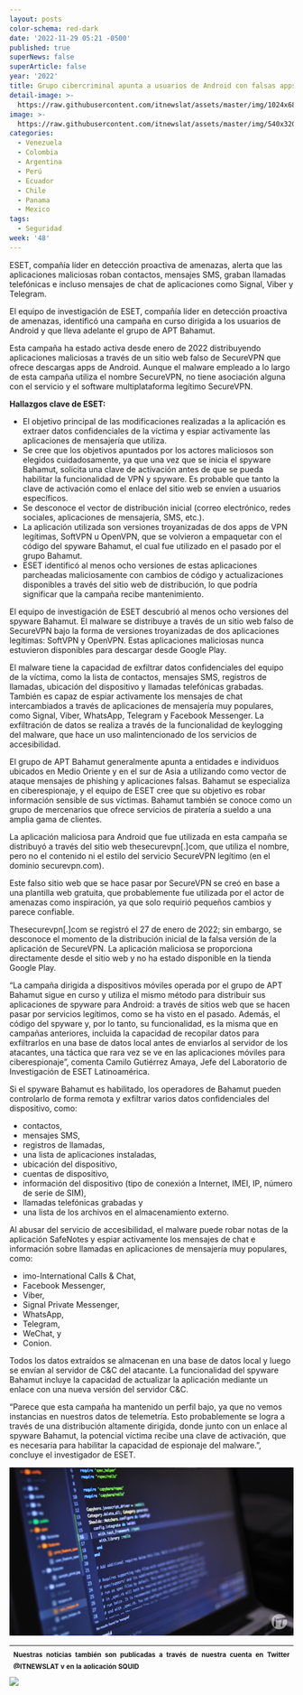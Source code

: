 ```yaml
---
layout: posts
color-schema: red-dark
date: '2022-11-29 05:21 -0500'
published: true
superNews: false
superArticle: false
year: '2022'
title: Grupo cibercriminal apunta a usuarios de Android con falsas apps de VPN
detail-image: >-
  https://raw.githubusercontent.com/itnewslat/assets/master/img/1024x680/laptop-con-codigo-g.jpg
image: >-
  https://raw.githubusercontent.com/itnewslat/assets/master/img/540x320/laptop-con-codigo-p.jpg
categories:
  - Venezuela
  - Colombia
  - Argentina
  - Perú
  - Ecuador
  - Chile
  - Panama
  - Mexico
tags:
  - Seguridad
week: '48'
---
```

ESET, compañía líder en detección proactiva de amenazas, alerta que las aplicaciones maliciosas roban contactos, mensajes SMS, graban llamadas telefónicas e incluso mensajes de chat de aplicaciones como Signal, Viber y Telegram.

El equipo de investigación de ESET, compañía líder en detección proactiva de amenazas, identificó una campaña en curso dirigida a los usuarios de Android y que lleva adelante el grupo de APT Bahamut.

Esta campaña ha estado activa desde enero de 2022 distribuyendo aplicaciones maliciosas a través de un sitio web falso de SecureVPN que ofrece descargas apps de Android. Aunque el malware empleado a lo largo de esta campaña utiliza el nombre SecureVPN, no tiene asociación alguna con el servicio y el software multiplataforma legítimo SecureVPN.

**Hallazgos clave de ESET:**

- El objetivo principal de las modificaciones realizadas a la aplicación es extraer datos confidenciales de la víctima y espiar activamente las aplicaciones de mensajería que utiliza.
- Se cree que los objetivos apuntados por los actores maliciosos son elegidos cuidadosamente, ya que una vez que se inicia el spyware Bahamut, solicita una clave de activación antes de que se pueda habilitar la funcionalidad de VPN y spyware. Es probable que tanto la clave de activación como el enlace del sitio web se envíen a usuarios específicos.
- Se desconoce el vector de distribución inicial (correo electrónico, redes sociales, aplicaciones de mensajería, SMS, etc.).
- La aplicación utilizada son versiones troyanizadas de dos apps de VPN legítimas, SoftVPN u OpenVPN, que se volvieron a empaquetar con el código del spyware Bahamut, el cual fue utilizado en el pasado por el grupo Bahamut.
- ESET identificó al menos ocho versiones de estas aplicaciones parcheadas maliciosamente con cambios de código y actualizaciones disponibles a través del sitio web de distribución, lo que podría significar que la campaña recibe mantenimiento.

El equipo de investigación de ESET descubrió al menos ocho versiones del spyware Bahamut. El malware se distribuye a través de un sitio web falso de SecureVPN bajo la forma de versiones troyanizadas de dos aplicaciones legítimas: SoftVPN y OpenVPN. Estas aplicaciones maliciosas nunca estuvieron disponibles para descargar desde Google Play.
 
El malware tiene la capacidad de exfiltrar datos confidenciales del equipo de la víctima, como la lista de contactos, mensajes SMS, registros de llamadas, ubicación del dispositivo y llamadas telefónicas grabadas. También es capaz de espiar activamente los mensajes de chat intercambiados a través de aplicaciones de mensajería muy populares, como Signal, Viber, WhatsApp, Telegram y Facebook Messenger. La exfiltración de datos se realiza a través de la funcionalidad de keylogging del malware, que hace un uso malintencionado de los servicios de accesibilidad.
 
El grupo de APT Bahamut generalmente apunta a entidades e individuos ubicados en Medio Oriente y en el sur de Asia a utilizando como vector de ataque mensajes de phishing y aplicaciones falsas. Bahamut se especializa en ciberespionaje, y el equipo de ESET cree que su objetivo es robar información sensible de sus víctimas. Bahamut también se conoce como un grupo de mercenarios que ofrece servicios de piratería a sueldo a una amplia gama de clientes.

La aplicación maliciosa para Android que fue utilizada en esta campaña se distribuyó a través del sitio web thesecurevpn[.]com, que utiliza el nombre, pero no el contenido ni el estilo del servicio SecureVPN legítimo (en el dominio securevpn.com).
 
Este falso sitio web que se hace pasar por SecureVPN se creó en base a una plantilla web gratuita, que probablemente fue utilizada por el actor de amenazas como inspiración, ya que solo requirió pequeños cambios y parece confiable.
 
Thesecurevpn[.]com se registró el 27 de enero de 2022; sin embargo, se desconoce el momento de la distribución inicial de la falsa versión de la aplicación de SecureVPN. La aplicación maliciosa se proporciona directamente desde el sitio web y no ha estado disponible en la tienda Google Play.
 
“La campaña dirigida a dispositivos móviles operada por el grupo de APT Bahamut sigue en curso y utiliza el mismo método para distribuir sus aplicaciones de spyware para Android: a través de sitios web que se hacen pasar por servicios legítimos, como se ha visto en el pasado. Además, el código del spyware y, por lo tanto, su funcionalidad, es la misma que en campañas anteriores, incluida la capacidad de recopilar datos para exfiltrarlos en una base de datos local antes de enviarlos al servidor de los atacantes, una táctica que rara vez se ve en las aplicaciones móviles para ciberespionaje”, comenta Camilo Gutiérrez Amaya, Jefe del Laboratorio de Investigación de ESET Latinoamérica.
 
Si el spyware Bahamut es habilitado, los operadores de Bahamut pueden controlarlo de forma remota y exfiltrar varios datos confidenciales del dispositivo, como:

- contactos,
- mensajes SMS,
- registros de llamadas,
- una lista de aplicaciones instaladas,
- ubicación del dispositivo,
- cuentas de dispositivo,
- información del dispositivo (tipo de conexión a Internet, IMEI, IP, número de serie de SIM),
- llamadas telefónicas grabadas y
- una lista de los archivos en el almacenamiento externo.

 
Al abusar del servicio de accesibilidad, el malware puede robar notas de la aplicación SafeNotes y espiar activamente los mensajes de chat e información sobre llamadas en aplicaciones de mensajería muy populares, como:

- imo-International Calls & Chat,
- Facebook Messenger,
- Viber,
- Signal Private Messenger,
- WhatsApp,
- Telegram,
- WeChat, y
- Conion.

Todos los datos extraídos se almacenan en una base de datos local y luego se envían al servidor de C&C del atacante. La funcionalidad del spyware Bahamut incluye la capacidad de actualizar la aplicación mediante un enlace con una nueva versión del servidor C&C.

“Parece que esta campaña ha mantenido un perfil bajo, ya que no vemos instancias en nuestros datos de telemetría. Esto probablemente se logra a través de una distribución altamente dirigida, donde junto con un enlace al spyware Bahamut, la potencial víctima recibe una clave de activación, que es necesaria para habilitar la capacidad de espionaje del malware.”, concluye el investigador de ESET.

![](https://raw.githubusercontent.com/itnewslat/assets/master/img/540x320/laptop-con-codigo-p.jpg)

<table style="height: 42px;" width="569">
<tbody>
<tr>
<td style="text-align: justify;"><sub><strong>Nuestras noticias también son publicadas a través de nuestra cuenta en Twitter <a href="https://twitter.com/itnewslat?lang=es">@ITNEWSLAT</a> y en la aplicación <a href="https://squidapp.co/en/">SQUID</a></strong></sub></td>
</tr>
</tbody>
</table>

<img src="https://tracker.metricool.com/c3po.jpg?hash=56f88a41e39ab42c063cc51676587a04"/>